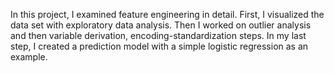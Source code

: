  In this project, I examined feature engineering in detail. First, I visualized the data set with exploratory data analysis. Then I worked on outlier analysis and then variable derivation, encoding-standardization steps. In my last step, I created a prediction model with a simple logistic regression as an example.